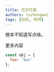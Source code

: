 ```yaml
---
title: 花开花落
authors: luzhongwei
tags: [你好, 呵呵]
---
```


根本不知道写点啥。

<!--truncate-->

更多内容

```js
const obj = {
  foo: 'bar'
};
```
